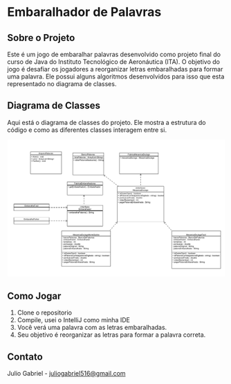 # Embaralhador de Palavras

## Sobre o Projeto

Este é um jogo de embaralhar palavras desenvolvido como projeto final do curso de Java do Instituto Tecnológico de Aeronáutica (ITA). O objetivo do jogo é desafiar os jogadores a reorganizar letras embaralhadas para formar uma palavra.
Ele possui alguns algoritmos desenvolvidos para isso que esta representado no diagrama de classes.

## Diagrama de Classes

Aqui está o diagrama de classes do projeto. Ele mostra a estrutura do código e como as diferentes classes interagem entre si.

![Diagrama de Classes](https://github.com/JulioG516/ITA-JogoPalavrasEmbaralhadas/blob/main/Diagrama%20Classes.png?raw=true)


## Como Jogar

1. Clone o repositorio
2. Compile, usei o IntelliJ como minha IDE
3. Você verá uma palavra com as letras embaralhadas.
4. Seu objetivo é reorganizar as letras para formar a palavra correta.

## Contato

Julio Gabriel - juliogabriel516@gmail.com
